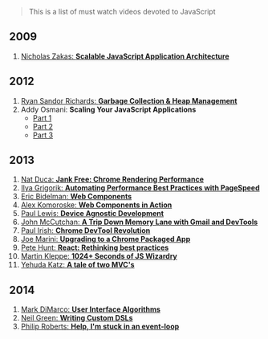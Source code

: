 > This is a list of must watch videos devoted to JavaScript

## 2009
1. [Nicholas Zakas: **Scalable JavaScript Application Architecture**](https://www.youtube.com/watch?v=vXjVFPosQHw)

## 2012
1. [Ryan Sandor Richards: **Garbage Collection & Heap Management**](http://vimeo.com/45140516)
2. Addy Osmani: **Scaling Your JavaScript Applications** 
	* [Part 1](http://vimeo.com/35924671)
	* [Part 2](http://vimeo.com/35924733) 
	* [Part 3](http://vimeo.com/35990666)

## 2013
1. [Nat Duca: **Jank Free: Chrome Rendering Performance**](https://www.youtube.com/watch?v=n8ep4leoN9A&feature=youtu.be)
2. [Ilya Grigorik: **Automating Performance Best Practices with PageSpeed**](https://www.youtube.com/watch?v=uR5urTx8S4E&feature=youtu.be)
3. [Eric Bidelman: **Web Components**](https://www.youtube.com/watch?v=fqULJBBEVQE&feature=youtu.be)
4. [Alex Komoroske: **Web Components in Action**](https://www.youtube.com/watch?v=0g0oOOT86NY&feature=youtu.be)
5. [Paul Lewis: **Device Agnostic Development**](https://www.youtube.com/watch?v=055ekKZk7mc&feature=youtu.be)
6. [John McCutchan: **A Trip Down Memory Lane with Gmail and DevTools**](https://www.youtube.com/watch?v=x9Jlu_h_Lyw&feature=youtu.be)
7. [Paul Irish: **Chrome DevTool Revolution**](https://www.youtube.com/watch?v=x6qe_kVaBpg&feature=youtu.be)
8. [Joe Marini: **Upgrading to a Chrome Packaged App**](https://www.youtube.com/watch?v=e0W2szZ2qhg&feature=youtu.be)
9. [Pete Hunt: **React: Rethinking best practices**](https://www.youtube.com/watch?v=x7cQ3mrcKaY)
10. [Martin Kleppe: **1024+ Seconds of JS Wizardry**](https://www.youtube.com/watch?v=RTxtiLp1C8Y)
11. [Yehuda Katz: **A tale of two MVC's**](https://www.youtube.com/watch?v=s1dhXamEAKQ)

## 2014
1. [Mark DiMarco: **User Interface Algorithms**](https://www.youtube.com/watch?v=90NsjKvz9Ns&index=2&list=PL37ZVnwpeshFXOP2lqCUykYPXYNsK_fgN)
2. [Neil Green: **Writing Custom DSLs**](https://www.youtube.com/watch?v=90NsjKvz9Ns&index=2&list=PL37ZVnwpeshFXOP2lqCUykYPXYNsK_fgN)
3. [Philip Roberts: **Help, I'm stuck in an event-loop**](http://vimeo.com/96425312)